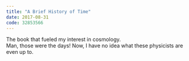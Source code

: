 ```yaml
---
title: "A Brief History of Time"
date: 2017-08-31
code: 32853566
---
```

The book that fueled my interest in cosmology.\
Man, those were the days! Now, I have no idea what these physicists are even up to.